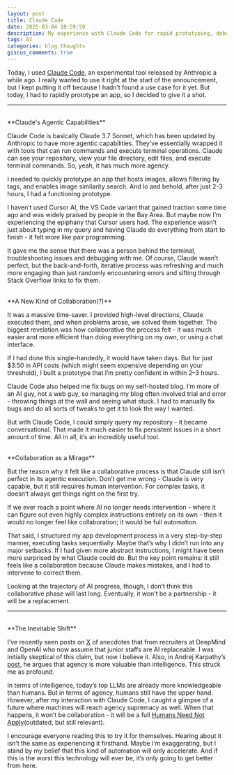 ```yaml
---
layout: post
title: Claude Code
date: 2025-03-04 10:59:59
description: My experience with Claude Code for rapid prototyping, debugging, and implications of AI agency
tags: AI 
categories: blog thoughts
giscus_comments: true
---
```


Today, I used [Claude Code](https://docs.anthropic.com/en/docs/agents-and-tools/claude-code/overview), an experimental tool released by Anthropic a while ago. I really wanted to use it right at the start of the announcement, but I kept putting it off because I hadn’t found a use case for it yet. But today, I had to rapidly prototype an app, so I decided to give it a shot.

---
<br />
**Claude's Agentic Capabilities**

Claude Code is basically Claude 3.7 Sonnet, which has been updated by Anthropic to have more agentic capabilities. They’ve essentially wrapped it with tools that can run commands and execute terminal operations. Claude can see your repository, view your file directory, edit files, and execute terminal commands. So, yeah, it has much more agency.

I needed to quickly prototype an app that hosts images, allows filtering by tags, and enables image similarity search. And lo and behold, after just 2-3 hours, I had a functioning prototype.

I haven’t used Cursor AI, the VS Code variant that gained traction some time ago and was widely praised by people in the Bay Area. But maybe now I’m experiencing the epiphany that Cursor users had. The experience wasn’t just about typing in my query and having Claude do everything from start to finish - it felt more like pair programming.

It gave me the sense that there was a person behind the terminal, troubleshooting issues and debugging with me. Of course, Claude wasn’t perfect, but the back-and-forth, iterative process was refreshing and much more engaging than just randomly encountering errors and sifting through Stack Overflow links to fix them.

<br />
**A New Kind of Collaboration(?)**

It was a massive time-saver. I provided high-level directions, Claude executed them, and when problems arose, we solved them together. The biggest revelation was how collaborative the process felt - it was much easier and more efficient than doing everything on my own, or using a chat interface.

If I had done this single-handedly, it would have taken days. But for just $3.50 in API costs (which might seem expensive depending on your threshold), I built a prototype that I’m pretty confident in within 2–3 hours.

Claude Code also helped me fix bugs on my self-hosted blog. I’m more of an AI guy, not a web guy, so managing my blog often involved trial and error - throwing things at the wall and seeing what stuck. I had to manually fix bugs and do all sorts of tweaks to get it to look the way I wanted.

But with Claude Code, I could simply query my repository - it became conversational. That made it much easier to fix persistent issues in a short amount of time. All in all, it’s an incredibly useful tool.

<br />
**Collaboration as a Mirage**

But the reason why it felt like a collaborative process is that Claude still isn’t perfect in its agentic execution. Don’t get me wrong - Claude is very capable, but it still requires human intervention. For complex tasks, it doesn’t always get things right on the first try. 

If we ever reach a point where AI no longer needs intervention - where it can figure out even highly complex instructions entirely on its own - then it would no longer feel like collaboration; it would be full automation.

That said, I structured my app development process in a very step-by-step manner, executing tasks sequentially. Maybe that’s why I didn’t run into any major setbacks. If I had given more abstract instructions, I might have been more surprised by what Claude could do. But the key point remains: it still feels like a collaboration because Claude makes mistakes, and I had to intervene to correct them.

Looking at the trajectory of AI progress, though, I don’t think this collaborative phase will last long. Eventually, it won’t be a partnership - it will be a replacement.

---
<br />
**The Inevitable Shift**

I’ve recently seen posts on [X](https://x.com/David_Kasten/status/1893357776702976286) of anecdotes that from recruiters at DeepMind and OpenAI who now assume that junior staffs are AI replaceable. I was initially skeptical of this claim, but now I believe it. Also, in Andrej Karpathy’s [post](https://x.com/karpathy/status/1894099637218545984), he argues that agency is more valuable than intelligence. This struck me as profound.

In terms of intelligence, today’s top LLMs are already more knowledgeable than humans. But in terms of agency, humans still have the upper hand. However, after my interaction with Claude Code, I caught a glimpse of a future where machines will reach agency supremacy as well. When that happens, it won’t be collaboration - it will be a full [Humans Need Not Apply](https://www.youtube.com/watch?v=7Pq-S557XQU)(outdated, but still relevant).

I encourage everyone reading this to try it for themselves. Hearing about it isn’t the same as experiencing it firsthand. Maybe I’m exaggerating, but I stand by my belief that this kind of automation will only accelerate. And if this is the worst this technology will ever be, it’s only going to get better from here.